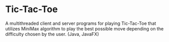 # Tic-Tac-Toe
A multithreaded client and server programs for playing Tic-Tac-Toe that utilizes MiniMax algorithm to play the best possible move depending on the difficulty chosen by the user. (Java, JavaFX)
